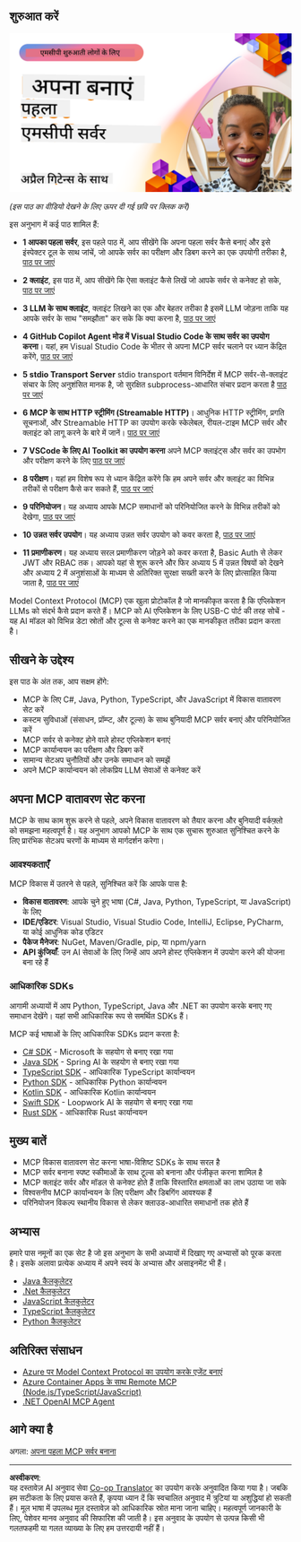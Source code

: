 <!--
CO_OP_TRANSLATOR_METADATA:
{
  "original_hash": "f400d87053221363769113c24f117248",
  "translation_date": "2025-10-06T22:32:28+00:00",
  "source_file": "03-GettingStarted/README.md",
  "language_code": "hi"
}
-->
## शुरुआत करें  

[![अपना पहला MCP सर्वर बनाएं](../../../translated_images/04.0ea920069efd979a0b2dad51e72c1df7ead9c57b3305796068a6cee1f0dd6674.hi.png)](https://youtu.be/sNDZO9N4m9Y)

_(इस पाठ का वीडियो देखने के लिए ऊपर दी गई छवि पर क्लिक करें)_

इस अनुभाग में कई पाठ शामिल हैं:

- **1 आपका पहला सर्वर**, इस पहले पाठ में, आप सीखेंगे कि अपना पहला सर्वर कैसे बनाएं और इसे इंस्पेक्टर टूल के साथ जांचें, जो आपके सर्वर का परीक्षण और डिबग करने का एक उपयोगी तरीका है, [पाठ पर जाएं](01-first-server/README.md)

- **2 क्लाइंट**, इस पाठ में, आप सीखेंगे कि ऐसा क्लाइंट कैसे लिखें जो आपके सर्वर से कनेक्ट हो सके, [पाठ पर जाएं](02-client/README.md)

- **3 LLM के साथ क्लाइंट**, क्लाइंट लिखने का एक और बेहतर तरीका है इसमें LLM जोड़ना ताकि यह आपके सर्वर के साथ "समझौता" कर सके कि क्या करना है, [पाठ पर जाएं](03-llm-client/README.md)

- **4 GitHub Copilot Agent मोड में Visual Studio Code के साथ सर्वर का उपयोग करना**। यहां, हम Visual Studio Code के भीतर से अपना MCP सर्वर चलाने पर ध्यान केंद्रित करेंगे, [पाठ पर जाएं](04-vscode/README.md)

- **5 stdio Transport Server** stdio transport वर्तमान विनिर्देश में MCP सर्वर-से-क्लाइंट संचार के लिए अनुशंसित मानक है, जो सुरक्षित subprocess-आधारित संचार प्रदान करता है [पाठ पर जाएं](05-stdio-server/README.md)

- **6 MCP के साथ HTTP स्ट्रीमिंग (Streamable HTTP)**। आधुनिक HTTP स्ट्रीमिंग, प्रगति सूचनाओं, और Streamable HTTP का उपयोग करके स्केलेबल, रीयल-टाइम MCP सर्वर और क्लाइंट को लागू करने के बारे में जानें। [पाठ पर जाएं](06-http-streaming/README.md)

- **7 VSCode के लिए AI Toolkit का उपयोग करना** अपने MCP क्लाइंट्स और सर्वर का उपभोग और परीक्षण करने के लिए [पाठ पर जाएं](07-aitk/README.md)

- **8 परीक्षण**। यहां हम विशेष रूप से ध्यान केंद्रित करेंगे कि हम अपने सर्वर और क्लाइंट का विभिन्न तरीकों से परीक्षण कैसे कर सकते हैं, [पाठ पर जाएं](08-testing/README.md)

- **9 परिनियोजन**। यह अध्याय आपके MCP समाधानों को परिनियोजित करने के विभिन्न तरीकों को देखेगा, [पाठ पर जाएं](09-deployment/README.md)

- **10 उन्नत सर्वर उपयोग**। यह अध्याय उन्नत सर्वर उपयोग को कवर करता है, [पाठ पर जाएं](./10-advanced/README.md)

- **11 प्रमाणीकरण**। यह अध्याय सरल प्रमाणीकरण जोड़ने को कवर करता है, Basic Auth से लेकर JWT और RBAC तक। आपको यहां से शुरू करने और फिर अध्याय 5 में उन्नत विषयों को देखने और अध्याय 2 में अनुशंसाओं के माध्यम से अतिरिक्त सुरक्षा सख्ती करने के लिए प्रोत्साहित किया जाता है, [पाठ पर जाएं](./11-simple-auth/README.md)

Model Context Protocol (MCP) एक खुला प्रोटोकॉल है जो मानकीकृत करता है कि एप्लिकेशन LLMs को संदर्भ कैसे प्रदान करते हैं। MCP को AI एप्लिकेशन के लिए USB-C पोर्ट की तरह सोचें - यह AI मॉडल को विभिन्न डेटा स्रोतों और टूल्स से कनेक्ट करने का एक मानकीकृत तरीका प्रदान करता है।

## सीखने के उद्देश्य

इस पाठ के अंत तक, आप सक्षम होंगे:

- MCP के लिए C#, Java, Python, TypeScript, और JavaScript में विकास वातावरण सेट करें
- कस्टम सुविधाओं (संसाधन, प्रॉम्प्ट, और टूल्स) के साथ बुनियादी MCP सर्वर बनाएं और परिनियोजित करें
- MCP सर्वर से कनेक्ट होने वाले होस्ट एप्लिकेशन बनाएं
- MCP कार्यान्वयन का परीक्षण और डिबग करें
- सामान्य सेटअप चुनौतियों और उनके समाधान को समझें
- अपने MCP कार्यान्वयन को लोकप्रिय LLM सेवाओं से कनेक्ट करें

## अपना MCP वातावरण सेट करना

MCP के साथ काम शुरू करने से पहले, अपने विकास वातावरण को तैयार करना और बुनियादी वर्कफ़्लो को समझना महत्वपूर्ण है। यह अनुभाग आपको MCP के साथ एक सुचारू शुरुआत सुनिश्चित करने के लिए प्रारंभिक सेटअप चरणों के माध्यम से मार्गदर्शन करेगा।

### आवश्यकताएँ

MCP विकास में उतरने से पहले, सुनिश्चित करें कि आपके पास है:

- **विकास वातावरण**: आपके चुने हुए भाषा (C#, Java, Python, TypeScript, या JavaScript) के लिए
- **IDE/एडिटर**: Visual Studio, Visual Studio Code, IntelliJ, Eclipse, PyCharm, या कोई आधुनिक कोड एडिटर
- **पैकेज मैनेजर**: NuGet, Maven/Gradle, pip, या npm/yarn
- **API कुंजियाँ**: उन AI सेवाओं के लिए जिन्हें आप अपने होस्ट एप्लिकेशन में उपयोग करने की योजना बना रहे हैं

### आधिकारिक SDKs

आगामी अध्यायों में आप Python, TypeScript, Java और .NET का उपयोग करके बनाए गए समाधान देखेंगे। यहां सभी आधिकारिक रूप से समर्थित SDKs हैं।

MCP कई भाषाओं के लिए आधिकारिक SDKs प्रदान करता है:
- [C# SDK](https://github.com/modelcontextprotocol/csharp-sdk) - Microsoft के सहयोग से बनाए रखा गया
- [Java SDK](https://github.com/modelcontextprotocol/java-sdk) - Spring AI के सहयोग से बनाए रखा गया
- [TypeScript SDK](https://github.com/modelcontextprotocol/typescript-sdk) - आधिकारिक TypeScript कार्यान्वयन
- [Python SDK](https://github.com/modelcontextprotocol/python-sdk) - आधिकारिक Python कार्यान्वयन
- [Kotlin SDK](https://github.com/modelcontextprotocol/kotlin-sdk) - आधिकारिक Kotlin कार्यान्वयन
- [Swift SDK](https://github.com/modelcontextprotocol/swift-sdk) - Loopwork AI के सहयोग से बनाए रखा गया
- [Rust SDK](https://github.com/modelcontextprotocol/rust-sdk) - आधिकारिक Rust कार्यान्वयन

## मुख्य बातें

- MCP विकास वातावरण सेट करना भाषा-विशिष्ट SDKs के साथ सरल है
- MCP सर्वर बनाना स्पष्ट स्कीमाओं के साथ टूल्स को बनाना और पंजीकृत करना शामिल है
- MCP क्लाइंट सर्वर और मॉडल से कनेक्ट होते हैं ताकि विस्तारित क्षमताओं का लाभ उठाया जा सके
- विश्वसनीय MCP कार्यान्वयन के लिए परीक्षण और डिबगिंग आवश्यक हैं
- परिनियोजन विकल्प स्थानीय विकास से लेकर क्लाउड-आधारित समाधानों तक होते हैं

## अभ्यास

हमारे पास नमूनों का एक सेट है जो इस अनुभाग के सभी अध्यायों में दिखाए गए अभ्यासों को पूरक करता है। इसके अलावा प्रत्येक अध्याय में अपने स्वयं के अभ्यास और असाइनमेंट भी हैं।

- [Java कैलकुलेटर](./samples/java/calculator/README.md)
- [.Net कैलकुलेटर](../../../03-GettingStarted/samples/csharp)
- [JavaScript कैलकुलेटर](./samples/javascript/README.md)
- [TypeScript कैलकुलेटर](./samples/typescript/README.md)
- [Python कैलकुलेटर](../../../03-GettingStarted/samples/python)

## अतिरिक्त संसाधन

- [Azure पर Model Context Protocol का उपयोग करके एजेंट बनाएं](https://learn.microsoft.com/azure/developer/ai/intro-agents-mcp)
- [Azure Container Apps के साथ Remote MCP (Node.js/TypeScript/JavaScript)](https://learn.microsoft.com/samples/azure-samples/mcp-container-ts/mcp-container-ts/)
- [.NET OpenAI MCP Agent](https://learn.microsoft.com/samples/azure-samples/openai-mcp-agent-dotnet/openai-mcp-agent-dotnet/)

## आगे क्या है

अगला: [अपना पहला MCP सर्वर बनाना](01-first-server/README.md)

---

**अस्वीकरण**:  
यह दस्तावेज़ AI अनुवाद सेवा [Co-op Translator](https://github.com/Azure/co-op-translator) का उपयोग करके अनुवादित किया गया है। जबकि हम सटीकता के लिए प्रयास करते हैं, कृपया ध्यान दें कि स्वचालित अनुवाद में त्रुटियां या अशुद्धियां हो सकती हैं। मूल भाषा में उपलब्ध मूल दस्तावेज़ को आधिकारिक स्रोत माना जाना चाहिए। महत्वपूर्ण जानकारी के लिए, पेशेवर मानव अनुवाद की सिफारिश की जाती है। इस अनुवाद के उपयोग से उत्पन्न किसी भी गलतफहमी या गलत व्याख्या के लिए हम उत्तरदायी नहीं हैं।